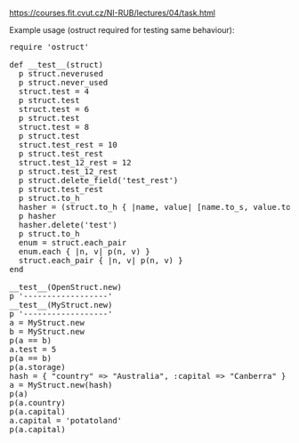 https://courses.fit.cvut.cz/NI-RUB/lectures/04/task.html

Example usage (ostruct required for testing same behaviour):
<pre>
require 'ostruct'

def __test__(struct)
  p struct.neverused
  p struct.never_used
  struct.test = 4
  p struct.test
  struct.test = 6
  p struct.test
  struct.test = 8
  p struct.test
  struct.test_rest = 10
  p struct.test_rest
  struct.test_12_rest = 12
  p struct.test_12_rest
  p struct.delete_field('test_rest')
  p struct.test_rest
  p struct.to_h
  hasher = (struct.to_h { |name, value| [name.to_s, value.to_s] })
  p hasher
  hasher.delete('test')
  p struct.to_h
  enum = struct.each_pair
  enum.each { |n, v| p(n, v) }
  struct.each_pair { |n, v| p(n, v) }
end

__test__(OpenStruct.new)
p '------------------'
__test__(MyStruct.new)
p '------------------'
a = MyStruct.new
b = MyStruct.new
p(a == b)
a.test = 5
p(a == b)
p(a.storage)
hash = { "country" => "Australia", :capital => "Canberra" }
a = MyStruct.new(hash)
p(a)
p(a.country)
p(a.capital)
a.capital = 'potatoland'
p(a.capital)
</pre>